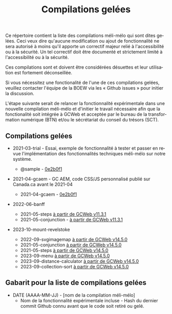 ﻿---
title: "Compilations gelées"
lang: fr
altLangPage: "méli-mélo-en.html"
dateModified: "2024-05-29"
---

Ce répertoire contient la liste des compilations méli-mélo qui sont dites gelées. Ceci veux dire qu'aucune modification ou ajout de fonctionnalité ne sera autorisé à moins qu'il apporte un correctif majeur relié à l'accessibilité ou à la sécurité. Un tel correctif doit être documenté et strictement limité à l'accessibilité ou à la sécurité.

Ces compilations sont et doivent être considérées désuettes et leur utilisation est fortement déconseillée.

Si vous nécessitez une fonctionalité de l'une de ces compilations gelées, veuillez contacter l'équipe de la BOEW via les «&nbsp;Github issues&nbsp;» pour initier la discussion.

L'étape suivante serait de relancer la fonctionnalité expérimentale dans une nouvelle compilation méli-mélo et d'initier le travail nécessaire afin que la fonctionalité soit intégrée à GCWeb et acceptée par le bureau de la transformation numérique (BTN) et/ou le sécrétariat du conseil du trésors (SCT).

## Compilations gelées

* 2021-03-trial - Essai, exemple de fonctionnalité à tester et passer en revue l'implémentation des fonctionnalités techniques méli-mélo sur notre système.
	- @sample - [0e2b0f1](https://github.com/wet-boew/GCWeb/tree/0e2b0f1c3bb81c198533c478bf1704ae89589ce8)
* 2021-04-gcaem - GC AEM, code CSS/JS personnalisé publié sur Canada.ca avant le 2021-04
	- 2021-04-gcaem - [0e2b0f1](https://github.com/wet-boew/GCWeb/tree/0e2b0f1c3bb81c198533c478bf1704ae89589ce8)
* 2022-06-banff
	- 2021-05-steps [à partir de GCWeb v11.3.1](https://github.com/wet-boew/GCWeb/tree/v11.3.1/m%C3%A9li-m%C3%A9lo/2021-05-steps)
	- 2021-05-conjunction - [à partir de GCWeb v11.3.1](https://github.com/wet-boew/GCWeb/tree/v11.3.1/m%C3%A9li-m%C3%A9lo/2021-05-conjunction)

* 2023-10-mount-revelstoke
	- 2022-09-svgimagemap [à partir de GCWeb v14.5.0](https://github.com/wet-boew/GCWeb/tree/v14.5.0/m%C3%A9li-m%C3%A9lo/2022-09-svgimagemap)
	- 2021-05-conjunction [à partir de GCWeb v14.5.0](https://github.com/wet-boew/GCWeb/tree/v14.5.0/m%C3%A9li-m%C3%A9lo/2021-05-conjunction)
	- 2021-05-steps [à partir de GCWeb v14.5.0](https://github.com/wet-boew/GCWeb/tree/v14.5.0/m%C3%A9li-m%C3%A9lo/2021-05-steps)
	- 2023-09-menu [à partir de GCWeb v14.5.0](https://github.com/wet-boew/GCWeb/tree/v14.5.0/m%C3%A9li-m%C3%A9lo/2023-09-menu)
	- 2023-09-distance-calculator [à partir de GCWeb v14.5.0](https://github.com/wet-boew/GCWeb/tree/v14.5.0/m%C3%A9li-m%C3%A9lo/2023-09-distance-calculator)
	- 2023-09-collection-sort [à partir de GCWeb v14.5.0](https://github.com/wet-boew/GCWeb/tree/v14.5.0/m%C3%A9li-m%C3%A9lo/2023-09-collection-sort)

## Gabarit pour la liste de compilations gelées

* DATE (AAAA-MM-JJ) - [nom de la compilation méli-mélo]
	- Nom de la fonctionnalité expérimentale incluse - Hash du dernier commit Github connu avant que le code soit retiré ou gelé.
